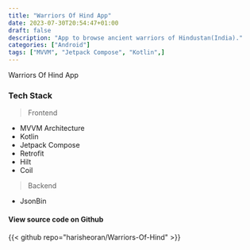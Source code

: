 ```yaml
---
title: "Warriors Of Hind App"
date: 2023-07-30T20:54:47+01:00
draft: false
description: "App to browse ancient warriors of Hindustan(India)."
categories: ["Android"]
tags: ["MVVM", "Jetpack Compose", "Kotlin",]
---
```


Warriors Of Hind App

### Tech Stack

> Frontend
- MVVM Architecture
- Kotlin
- Jetpack Compose
- Retrofit
- Hilt
- Coil

> Backend
- JsonBin

#### View source code on Github
{{< github repo="harisheoran/Warriors-Of-Hind" >}}